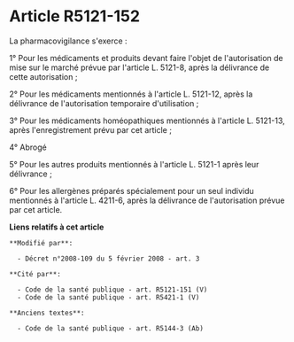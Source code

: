 # Article R5121-152

La pharmacovigilance s'exerce :

1° Pour les médicaments et produits devant faire l'objet de l'autorisation de mise sur le marché prévue par l'article L.
5121-8, après la délivrance de cette autorisation ;

2° Pour les médicaments mentionnés à l'article L. 5121-12, après la délivrance de l'autorisation temporaire d'utilisation ;

3° Pour les médicaments homéopathiques mentionnés à l'article L. 5121-13, après l'enregistrement prévu par cet article ;

4° Abrogé

5° Pour les autres produits mentionnés à l'article L. 5121-1 après leur délivrance ;

6° Pour les allergènes préparés spécialement pour un seul individu mentionnés à l'article L. 4211-6, après la délivrance de
l'autorisation prévue par cet article.

**Liens relatifs à cet article**

	**Modifié par**:

	  - Décret n°2008-109 du 5 février 2008 - art. 3

	**Cité par**:

	  - Code de la santé publique - art. R5121-151 (V)
	  - Code de la santé publique - art. R5421-1 (V)

	**Anciens textes**:

	  - Code de la santé publique - art. R5144-3 (Ab)
